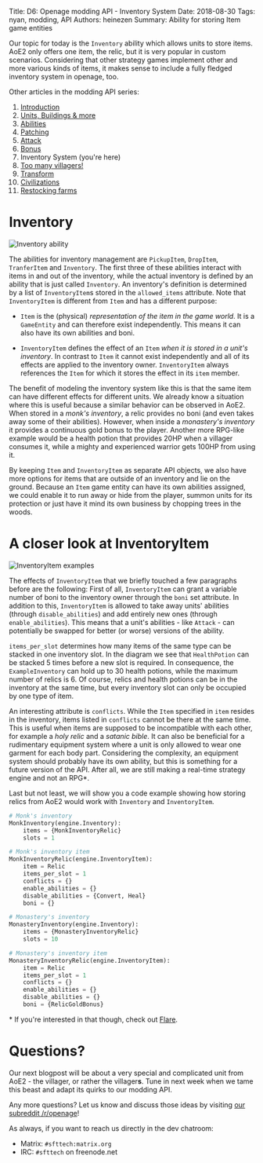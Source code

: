 Title: D6: Openage modding API - Inventory System
Date: 2018-08-30
Tags: nyan, modding, API
Authors: heinezen
Summary: Ability for storing Item game entities

Our topic for today is the `Inventory` ability which allows units to store items. AoE2 only offers one item, the relic, but it is very popular in custom scenarios. Considering that other strategy games implement other and more various kinds of items, it makes sense to include a fully fledged inventory system in openage, too.

Other articles in the modding API series:

1. [Introduction]({filename}/blog/D0000-openage_mod_api_intro.md)
2. [Units, Buildings & more]({filename}/blog/D0001-openage_mod_api_game_entity.md)
3. [Abilities]({filename}/blog/D0002-openage_mod_api_ability.md)
4. [Patching]({filename}/blog/D0003-openage_mod_api_patching.md)
5. [Attack]({filename}/blog/D0004-openage_mod_api_attack.md)
6. [Bonus]({filename}/blog/D0005-openage_mod_api_bonus.md)
7. Inventory System (you're here)
8. [Too many villagers!]({filename}/blog/D0007-openage_mod_api_villager.md)
9. [Transform]({filename}/blog/D0008-openage_mod_api_transform.md)
10. [Civilizations]({filename}/blog/D0009-openage_mod_api_civ.md)
11. [Restocking farms]({filename}/blog/D0010-openage_mod_api_farming.md)

# Inventory

![Inventory ability]({static}/images/D0006-inventory.png)

The abilities for inventory management are `PickupItem`, `DropItem`, `TranferItem` and `Inventory`. The first three of these abilities interact with items in and out of the inventory, while the actual inventory is defined by an ability that is just called `Inventory`. An inventory's definition is determined by a list of `InventoryItem`s stored in the `allowed_items` attribute. Note that `InventoryItem` is different from `Item` and has a different purpose:

* `Item` is the (physical) *representation of the item in the game world*. It is a `GameEntity` and can therefore exist independently. This means it can also have its own abilities and boni.

* `InventoryItem` defines the effect of an `Item` *when it is stored in a unit's inventory*. In contrast to `Item` it cannot exist independently and all of its effects are applied to the inventory owner. `InventoryItem` always references the `Item` for which it stores the effect in its `item` member.

The benefit of modeling the inventory system like this is that the same item can have different effects for different units. We already know a situation where this is useful because a similar behavior can be observed in AoE2. When stored in a *monk's inventory*, a relic provides no boni (and even takes away some of their abilities). However, when inside a *monastery's inventory* it provides a continuous gold bonus to the player. Another more RPG-like example would be a health potion that provides 20HP when a villager consumes it, while a mighty and experienced warrior gets 100HP from using it.

By keeping `Item` and `InventoryItem` as separate API objects, we also have more options for items that are outside of an inventory and lie on the ground. Because an `Item` game entity can have its own abilities assigned, we could enable it to run away or hide from the player, summon units for its protection or just have it mind its own business by chopping trees in the woods.

# A closer look at InventoryItem

![InventoryItem examples]({static}/images/D0006-inventory-example.png)

The effects of `InventoryItem` that we briefly touched a few paragraphs before are the following: First of all, `InventoryItem` can grant a variable number of boni to the inventory owner through the `boni` set attribute. In addition to this, `InventoryItem` is allowed to take away units' abilities (through `disable_abilities`) and add entirely new ones (through `enable_abilities`). This means that a unit's abilities - like `Attack` - can potentially be swapped for better (or worse) versions of the ability.

`items_per_slot` determines how many items of the same type can be stacked in one inventory slot. In the diagram we see that `HealthPotion` can be stacked 5 times before a new slot is required. In consequence, the `ExampleInventory` can hold up to 30 health potions, while the maximum number of relics is 6. Of course, relics and health potions can be in the inventory at the same time, but every inventory slot can only be occupied by one type of item.

An interesting attribute is `conflicts`. While the `Item` specified in `item` resides in the inventory, items listed in `conflicts` cannot be there at the same time. This is useful when items are supposed to be incompatible with each other, for example a *holy relic* and a *satanic bible*. It can also be beneficial for a rudimentary equipment system where a unit is only allowed to wear one garment for each body part. Considering the complexity, an equipment system should probably have its own ability, but this is something for a future version of the API. After all, we are still making a real-time strategy engine and not an RPG\*.

Last but not least, we will show you a code example showing how storing relics from AoE2 would work with `Inventory` and `InventoryItem`.

```python
# Monk's inventory
MonkInventory(engine.Inventory):
    items = {MonkInventoryRelic}
    slots = 1

# Monk's inventory item
MonkInventoryRelic(engine.InventoryItem):
    item = Relic
    items_per_slot = 1
    conflicts = {}
    enable_abilities = {}
    disable_abilities = {Convert, Heal}
    boni = {}

# Monastery's inventory
MonasteryInventory(engine.Inventory):
    items = {MonasteryInventoryRelic}
    slots = 10

# Monastery's inventory item
MonasteryInventoryRelic(engine.InventoryItem):
    item = Relic
    items_per_slot = 1
    conflicts = {}
    enable_abilities = {}
    disable_abilities = {}
    boni = {RelicGoldBonus}
```

\* If you're interested in that though, check out [Flare](http://flarerpg.org/).

# Questions?

Our next blogpost will be about a very special and complicated unit from AoE2 - the villager, or rather the villager**s**. Tune in next week when we tame this beast and adapt its quirks to our modding API.

Any more questions? Let us know and discuss those ideas by visiting [our subreddit /r/openage](https://reddit.com/r/openage)!

As always, if you want to reach us directly in the dev chatroom:

* Matrix: `#sfttech:matrix.org`
* IRC: `#sfttech` on freenode.net

